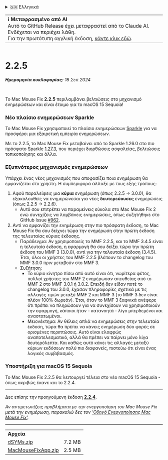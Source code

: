 <details>
<summary>🇬🇷 Ελληνικά</summary>

[🇬🇧 English (GitHub Release)](https://github.com/noah-nuebling/mac-mouse-fix/releases/tag/2.2.5)\
[🇦🇩 Català](https://redirect.macmousefix.com/?target=mmf-release&tag=2.2.5&locale=ca)\
[🇩🇪 Deutsch](https://redirect.macmousefix.com/?target=mmf-release&tag=2.2.5&locale=de)\
[🇪🇸 Español](https://redirect.macmousefix.com/?target=mmf-release&tag=2.2.5&locale=es)\
[🇫🇷 Français](https://redirect.macmousefix.com/?target=mmf-release&tag=2.2.5&locale=fr)\
[🇮🇩 Indonesia](https://redirect.macmousefix.com/?target=mmf-release&tag=2.2.5&locale=id)\
[🇮🇹 Italiano](https://redirect.macmousefix.com/?target=mmf-release&tag=2.2.5&locale=it)\
[🇭🇺 Magyar](https://redirect.macmousefix.com/?target=mmf-release&tag=2.2.5&locale=hu)\
[🇳🇱 Nederlands](https://redirect.macmousefix.com/?target=mmf-release&tag=2.2.5&locale=nl)\
[🇵🇱 Polski](https://redirect.macmousefix.com/?target=mmf-release&tag=2.2.5&locale=pl)\
[🇧🇷 Português (Brasil)](https://redirect.macmousefix.com/?target=mmf-release&tag=2.2.5&locale=pt-BR)\
[🇵🇹 Português (Portugal)](https://redirect.macmousefix.com/?target=mmf-release&tag=2.2.5&locale=pt-PT)\
[🇷🇴 Română](https://redirect.macmousefix.com/?target=mmf-release&tag=2.2.5&locale=ro)\
[🇸🇪 Svenska](https://redirect.macmousefix.com/?target=mmf-release&tag=2.2.5&locale=sv)\
[🇻🇳 Tiếng Việt](https://redirect.macmousefix.com/?target=mmf-release&tag=2.2.5&locale=vi)\
[🇹🇷 Türkçe](https://redirect.macmousefix.com/?target=mmf-release&tag=2.2.5&locale=tr)\
[🇨🇿 Čeština](https://redirect.macmousefix.com/?target=mmf-release&tag=2.2.5&locale=cs)\
**🇬🇷 Ελληνικά**\
[🇷🇺 Русский](https://redirect.macmousefix.com/?target=mmf-release&tag=2.2.5&locale=ru)\
[🇺🇦 Українська](https://redirect.macmousefix.com/?target=mmf-release&tag=2.2.5&locale=uk)\
[🇮🇱 עברית](https://redirect.macmousefix.com/?target=mmf-release&tag=2.2.5&locale=he)\
[🇸🇦 العربية](https://redirect.macmousefix.com/?target=mmf-release&tag=2.2.5&locale=ar)\
[🇮🇳 हिन्दी](https://redirect.macmousefix.com/?target=mmf-release&tag=2.2.5&locale=hi)\
[🇹🇭 ไทย](https://redirect.macmousefix.com/?target=mmf-release&tag=2.2.5&locale=th)\
[🇨🇳 中文 (简体)](https://redirect.macmousefix.com/?target=mmf-release&tag=2.2.5&locale=zh-Hans)\
[🇨🇳 中文 (繁體)](https://redirect.macmousefix.com/?target=mmf-release&tag=2.2.5&locale=zh-Hant)\
[🇭🇰 中文（香港)](https://redirect.macmousefix.com/?target=mmf-release&tag=2.2.5&locale=zh-HK)\
[🇯🇵 日本語](https://redirect.macmousefix.com/?target=mmf-release&tag=2.2.5&locale=ja)\
[🇰🇷 한국어](https://redirect.macmousefix.com/?target=mmf-release&tag=2.2.5&locale=ko)\
[Help translate Mac Mouse Fix to different languages!](https://github.com/noah-nuebling/mac-mouse-fix/discussions/731)
</details>
<table align=><td>
<b>ℹ️ Μεταφρασμένο από AI</b><br>
Αυτό το GitHub Release έχει μεταφραστεί από το Claude AI. Ενδέχεται να περιέχει λάθη.<br>
Για την πρωτότυπη αγγλική έκδοση, <a href="https://github.com/noah-nuebling/mac-mouse-fix/releases/tag/2.2.5">κάντε κλικ εδώ</a>.
</td></table>

<table></table>

# 2.2.5
***Ημερομηνία κυκλοφορίας:** 18 Σεπ 2024*

<br>

Το Mac Mouse Fix **2.2.5** περιλαμβάνει βελτιώσεις στο μηχανισμό ενημερώσεων και είναι έτοιμο για το macOS 15 Sequoia!

### Νέο πλαίσιο ενημερώσεων Sparkle

Το Mac Mouse Fix χρησιμοποιεί το πλαίσιο ενημερώσεων [Sparkle](https://sparkle-project.org/) για να προσφέρει μια εξαιρετική εμπειρία ενημερώσεων.

Με το 2.2.5, το Mac Mouse Fix μεταβαίνει από το Sparkle 1.26.0 στο πιο πρόσφατο Sparkle [1.27.3](https://github.com/sparkle-project/Sparkle/releases/tag/1.27.3), που περιέχει διορθώσεις ασφαλείας, βελτιώσεις τοπικοποίησης και άλλα.

### Εξυπνότερος μηχανισμός ενημερώσεων

Υπάρχει ένας νέος μηχανισμός που αποφασίζει ποια ενημέρωση θα εμφανίζεται στο χρήστη. Η συμπεριφορά άλλαξε με τους εξής τρόπους:

1. Αφού παραλείψεις μια **κύρια** ενημέρωση (όπως 2.2.5 -> 3.0.0), θα εξακολουθείς να ενημερώνεσαι για νέες **δευτερεύουσες** ενημερώσεις (όπως 2.2.5 -> 2.2.6).
    - Αυτό σου επιτρέπει να παραμείνεις εύκολα στο Mac Mouse Fix 2 ενώ συνεχίζεις να λαμβάνεις ενημερώσεις, όπως συζητήθηκε στο GitHub Issue [#962](https://github.com/noah-nuebling/mac-mouse-fix/issues/962).
2. Αντί να εμφανίζει την ενημέρωση στην πιο πρόσφατη έκδοση, το Mac Mouse Fix θα σου δείχνει τώρα την ενημέρωση στην πρώτη έκδοση της τελευταίας κύριας έκδοσης.
    - Παράδειγμα: Αν χρησιμοποιείς το MMF 2.2.5, και το MMF 3.4.5 είναι η τελευταία έκδοση, η εφαρμογή θα σου δείξει τώρα την πρώτη έκδοση του MMF 3 (3.0.0), αντί για την τελευταία έκδοση (3.4.5). Έτσι, όλοι οι χρήστες του MMF 2.2.5 βλέπουν το changelog του MMF 3.0.0 πριν μεταβούν στο MMF 3.
    - Συζήτηση:
        - Το κύριο κίνητρο πίσω από αυτό είναι ότι, νωρίτερα φέτος, πολλοί χρήστες του MMF 2 ενημέρωσαν απευθείας από το MMF 2 στο MMF 3.0.1 ή 3.0.2. Επειδή δεν είδαν ποτέ το changelog του 3.0.0, έχασαν πληροφορίες σχετικά με τις αλλαγές τιμών μεταξύ MMF 2 και MMF 3 (το MMF 3 δεν είναι πλέον 100% δωρεάν). Έτσι, όταν το MMF 3 ξαφνικά ανέφερε ότι πρέπει να πληρώσουν για να συνεχίσουν να χρησιμοποιούν την εφαρμογή, κάποιοι ήταν - κατανοητά - λίγο μπερδεμένοι και αναστατωμένοι.
        - Μειονέκτημα: Αν θέλεις απλά να ενημερώσεις στην τελευταία έκδοση, τώρα θα πρέπει να κάνεις ενημέρωση δύο φορές σε ορισμένες περιπτώσεις. Αυτό είναι ελαφρώς αναποτελεσματικό, αλλά θα πρέπει να παίρνει μόνο λίγα δευτερόλεπτα. Και καθώς αυτό κάνει τις αλλαγές μεταξύ κύριων εκδόσεων πολύ πιο διαφανείς, πιστεύω ότι είναι ένας λογικός συμβιβασμός.

### Υποστήριξη για macOS 15 Sequoia

Το Mac Mouse Fix 2.2.5 θα λειτουργεί τέλεια στο νέο macOS 15 Sequoia - όπως ακριβώς έκανε και το 2.2.4.

---

Δες επίσης την προηγούμενη έκδοση [**2.2.4**](https://redirect.macmousefix.com/?target=mmf-release&tag=2.2.4&locale=el).

*Αν αντιμετωπίζεις προβλήματα με την ενεργοποίηση του Mac Mouse Fix μετά την ενημέρωση, παρακαλώ δες τον ['Οδηγό Ενεργοποίησης Mac Mouse Fix'](https://github.com/noah-nuebling/mac-mouse-fix/discussions/861).*

---

<table align="start">
<tr>
    <td colspan=2>
        <b>Αρχεία</b>
    </td>
</tr>
<tr>
    <td><a href="https://github.com/noah-nuebling/mac-mouse-fix/releases/download/2.2.5/dSYMs.zip">dSYMs.zip</a></td>
    <td>7.2 MB</td>
</tr>
<tr>
    <td><a href="https://github.com/noah-nuebling/mac-mouse-fix/releases/download/2.2.5/MacMouseFixApp.zip">MacMouseFixApp.zip</a></td>
    <td>2.5 MB</td>
</tr>
</table>